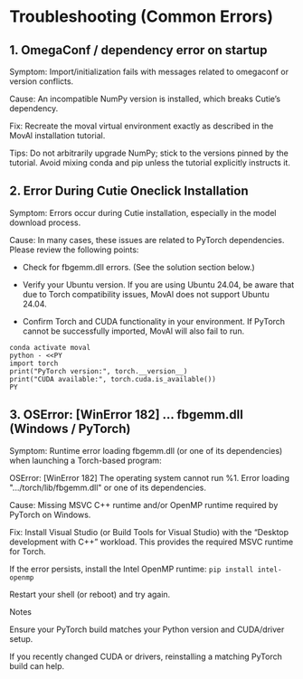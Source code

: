 # Troubleshooting (Common Errors)

## 1. OmegaConf / dependency error on startup

Symptom: 
Import/initialization fails with messages related to omegaconf or version conflicts.

Cause: 
An incompatible NumPy version is installed, which breaks Cutie’s dependency.

Fix: 
Recreate the moval virtual environment exactly as described in the MovAl installation tutorial.

Tips: 
Do not arbitrarily upgrade NumPy; stick to the versions pinned by the tutorial. 
Avoid mixing conda and pip unless the tutorial explicitly instructs it.

## 2. Error During Cutie Oneclick Installation

Symptom: Errors occur during Cutie installation, especially in the model download process.

Cause: 
In many cases, these issues are related to PyTorch dependencies. Please review the following points:

- Check for fbgemm.dll errors.
(See the solution section below.)

- Verify your Ubuntu version.
If you are using Ubuntu 24.04, be aware that due to Torch compatibility issues, MovAl does not support Ubuntu 24.04.

- Confirm Torch and CUDA functionality in your environment.
If PyTorch cannot be successfully imported, MovAl will also fail to run.

```
conda activate moval
python - <<PY
import torch
print("PyTorch version:", torch.__version__)
print("CUDA available:", torch.cuda.is_available())
PY
```


## 3. OSError: [WinError 182] ... fbgemm.dll (Windows / PyTorch)

Symptom: 
Runtime error loading fbgemm.dll (or one of its dependencies) when launching a Torch-based program:

OSError: [WinError 182] The operating system cannot run %1.
Error loading ".../torch/lib/fbgemm.dll" or one of its dependencies.

Cause: 
Missing MSVC C++ runtime and/or OpenMP runtime required by PyTorch on Windows.

Fix: 
Install Visual Studio (or Build Tools for Visual Studio) with the “Desktop development with C++” workload.
This provides the required MSVC runtime for Torch.

If the error persists, install the Intel OpenMP runtime:
```pip install intel-openmp```

Restart your shell (or reboot) and try again.

Notes

Ensure your PyTorch build matches your Python version and CUDA/driver setup.

If you recently changed CUDA or drivers, reinstalling a matching PyTorch build can help.
